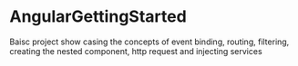 # AngularGettingStarted
Baisc project show casing the concepts of event binding, routing, filtering, creating the nested component, http request and injecting services
